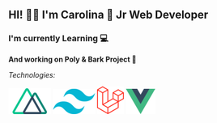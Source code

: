 <h2> HI! 👋🏻 I'm Carolina 🤠 Jr Web Developer </h2>

<h3>I'm currently Learning 💻 </h3>

<strong> And working on Poly & Bark Project 💛  </strong>

<i> Technologies: </i> 

![Tailwindcss](nuxtjs.png) 
![Tailwindcss](tailwindcss.png) 
![Tailwindcss](laravel.png)
![Tailwindcss](vuejs.png) 


<!---
carolinaegithub/carolinaegithub is a ✨ special ✨ repository because its `README.md` (this file) appears on your GitHub profile.
You can click the Preview link to take a look at your changes.
--->

